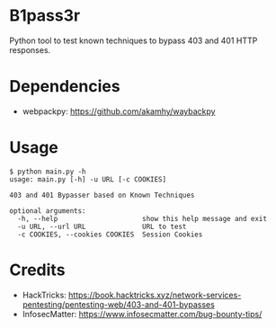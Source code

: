 # B1pass3r
Python tool to test known techniques to bypass 403 and 401 HTTP responses.

# Dependencies
- webpackpy: https://github.com/akamhy/waybackpy

# Usage
```
$ python main.py -h
usage: main.py [-h] -u URL [-c COOKIES]

403 and 401 Bypasser based on Known Techniques

optional arguments:
  -h, --help                     show this help message and exit
  -u URL, --url URL              URL to test
  -c COOKIES, --cookies COOKIES  Session Cookies
```

# Credits
- HackTricks: https://book.hacktricks.xyz/network-services-pentesting/pentesting-web/403-and-401-bypasses
- InfosecMatter: https://www.infosecmatter.com/bug-bounty-tips/
